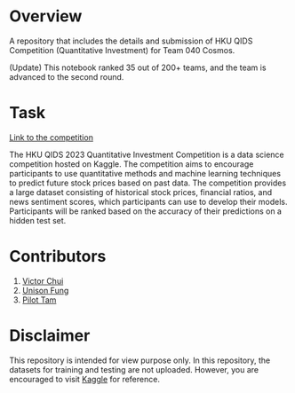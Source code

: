 # Overview
A repository that includes the details and submission of HKU QIDS Competition (Quantitative Investment) for Team 040 Cosmos.

(Update) This notebook ranked 35 out of 200+ teams, and the team is advanced to the second round.

# Task
[Link to the competition](https://www.kaggle.com/competitions/hku-qids-2023-quantitative-investment-competition/data)

The HKU QIDS 2023 Quantitative Investment Competition is a data science competition hosted on Kaggle. The competition aims to encourage participants to use quantitative methods and machine learning techniques to predict future stock prices based on past data. The competition provides a large dataset consisting of historical stock prices, financial ratios, and news sentiment scores, which participants can use to develop their models. Participants will be ranked based on the accuracy of their predictions on a hidden test set.

# Contributors

1. [Victor Chui](https://www.github.com/pvpswaghd)
2. [Unison Fung](https://github.com/unisonF) 
3. [Pilot Tam](https://github.com/PilotTam)

# Disclaimer

This repository is intended for view purpose only. In this repository, the datasets for training and testing are not uploaded. However, you are encouraged to visit [Kaggle](https://www.kaggle.com/competitions/hku-qids-2023-quantitative-investment-competition/data) for reference.
